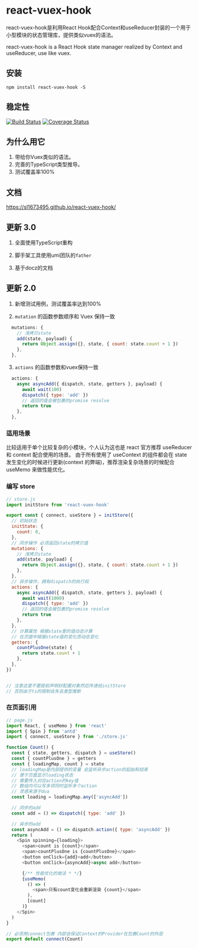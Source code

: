 # react-vuex-hook
react-vuex-hook是利用React Hook配合Context和useReducer封装的一个用于小型模块的状态管理库，提供类似vuex的语法。

react-vuex-hook is a React Hook state manager realized by Context and useReducer, use like vuex.

## 安装
```
npm install react-vuex-hook -S
```

## 稳定性
[![Build Status](https://travis-ci.org/sl1673495/reax-hook.svg?branch=master)](https://travis-ci.org/sl1673495/reax-hook) 
[![Coverage Status](https://coveralls.io/repos/github/sl1673495/reax-hook/badge.svg?branch=master)](https://coveralls.io/github/sl1673495/reax-hook?branch=master)


## 为什么用它
1. 带给你Vuex类似的语法。
2. 完善的TypeScript类型推导。
3. 测试覆盖率100%

## 文档

https://sl1673495.github.io/react-vuex-hook/

## 更新 3.0

1. 全面使用TypeScript重构

2. 脚手架工具使用umi团队的`father`

3. 基于docz的文档

## 更新 2.0

1. 新增测试用例，测试覆盖率达到100%

2. `mutation` 的函数参数顺序和 Vuex 保持一致

```js
  mutations: {
    // 浅拷贝state
    add(state, payload) {
      return Object.assign({}, state, { count: state.count + 1 })
    },
  },
```

3. `actions` 的函数参数和vuex保持一致
```js
  actions: {
    async asyncAdd({ dispatch, state, getters }, payload) {
      await wait(100)
      dispatch({ type: 'add' })
      // 返回的值会被包裹的promise resolve
      return true
    },
  },
```

### 适用场景

比较适用于单个比较复杂的小模块，个人认为这也是 react 官方推荐 useReducer 和 context 配合使用的场景。
由于所有使用了 useContext 的组件都会在 state 发生变化的时候进行更新(context 的弊端)，推荐渲染复杂场景的时候配合 useMemo 来做性能优化。

### 编写 store

```javascript
// store.js
import initStore from 'react-vuex-hook'

export const { connect, useStore } = initStore({
  // 初始状态
  initState: {
    count: 0,
  },
  // 同步操作 必须返回state的拷贝值
  mutations: {
    // 浅拷贝state
    add(state, payload) {
      return Object.assign({}, state, { count: state.count + 1 })
    },
  },
  // 异步操作，拥有dispatch的执行权
  actions: {
    async asyncAdd({ dispatch, state, getters }, payload) {
      await wait(1000)
      dispatch({ type: 'add' })
      // 返回的值会被包裹的promise resolve
      return true
    },
  },
  // 计算属性 根据state里的值动态计算
  // 在页面中根据state值的变化而动态变化
  getters: {
    countPlusOne(state) {
      return state.count + 1
    },
  },
})


// 注意这里不要提前声明好配置对象然后传递给initStore
// 否则由于ts的限制会失去类型推断
```

### 在页面引用

```javascript
// page.js
import React, { useMemo } from 'react'
import { Spin } from 'antd'
import { connect, useStore } from './store.js'

function Count() {
  const { state, getters, dispatch } = useStore()
  const { countPlusOne } = getters
  const { loadingMap, count } = state
  // loadingMap是内部提供的变量 会监听异步action的起始和结束
  // 便于页面显示loading状态
  // 需要传入对应action的key值
  // 数组内可以写多项同时监听多个action
  // 灵感来源于dva
  const loading = loadingMap.any(['asyncAdd'])

  // 同步的add
  const add = () => dispatch({ type: 'add' })

  // 异步的add
  const asyncAdd = () => dispatch.action({ type: 'asyncAdd' })
  return (
    <Spin spinning={loading}>
      <span>count is {count}</span>
      <span>countPlusOne is {countPlusOne}</span>
      <button onClick={add}>add</button>
      <button onClick={asyncAdd}>async add</button>

      {/** 性能优化的做法 * */}
      {useMemo(
        () => (
          <span>只有count变化会重新渲染 {count}</span>
        ),
        [count]
      )}
    </Spin>
  )
}

// 必须用connect包裹 内部会保证Context的Provider在包裹Count的外层
export default connect(Count)
```
